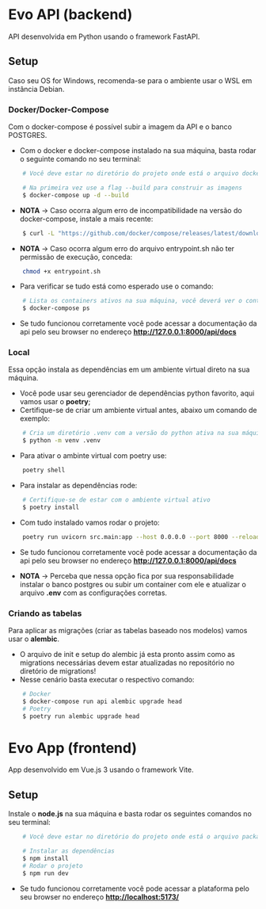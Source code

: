 # Evo API (backend)

API desenvolvida em Python usando o framework FastAPI.

## Setup

Caso seu OS for Windows, recomenda-se para o ambiente usar o WSL em instância Debian.

### Docker/Docker-Compose

Com o docker-compose é possível subir a imagem da API e o banco POSTGRES. 

- Com o docker e docker-compose instalado na sua máquina, basta rodar o seguinte comando no seu terminal:

```bash
    # Você deve estar no diretório do projeto onde está o arquivo docker-compose.yml

    # Na primeira vez use a flag --build para construir as imagens
    $ docker-compose up -d --build
```

- **NOTA** -> Caso ocorra algum erro de incompatibilidade na versão do docker-compose, instale a mais recente:
```bash
    $ curl -L "https://github.com/docker/compose/releases/latest/download/docker-compose-$(uname -s)-$(uname -m)" -o /usr/local/bin/docker-compose
```
- **NOTA** -> Caso ocorra algum erro do arquivo entrypoint.sh não ter permissão de execução, conceda:
```bash
    chmod +x entrypoint.sh
```

- Para verificar se tudo está como esperado use o comando:

```bash
    # Lista os containers ativos na sua máquina, você deverá ver o container da api e do db
    $ docker-compose ps
```

- Se tudo funcionou corretamente você pode acessar a documentação da api pelo seu browser no endereço **<http://127.0.0.1:8000/api/docs>**

### Local

Essa opção instala as dependências em um ambiente virtual direto na sua máquina.

- Você pode usar seu gerenciador de dependências python favorito, aqui vamos usar o **poetry**;
- Certifique-se de criar um ambiente virtual antes, abaixo um comando de exemplo:

```bash
    # Cria um diretório .venv com a versão do python ativa na sua máquina
    $ python -m venv .venv
```

- Para ativar o ambinte virtual com poetry use:

```bash
    poetry shell
```

- Para instalar as dependências rode:

```bash
    # Certifique-se de estar com o ambiente virtual ativo
    $ poetry install
```

- Com tudo instalado vamos rodar o projeto:

```bash
    poetry run uvicorn src.main:app --host 0.0.0.0 --port 8000 --reload
```

- Se tudo funcionou corretamente você pode acessar a documentação da api pelo seu browser no endereço **<http://127.0.0.1:8000/api/docs>**

- **NOTA** -> Perceba que nessa opção fica por sua responsabilidade instalar o banco postgres ou subir um container com ele e atualizar o arquivo **.env** com as configurações corretas.

### Criando as tabelas

Para aplicar as migrações (criar as tabelas baseado nos modelos) vamos usar o **alembic**.

- O arquivo de init e setup do alembic já esta pronto assim como as migrations necessárias devem estar atualizadas no repositório no diretório de migrations!
- Nesse cenário basta executar o respectivo comando:

```bash
    # Docker
    $ docker-compose run api alembic upgrade head
    # Poetry
    $ poetry run alembic upgrade head
```
# Evo App (frontend)

App desenvolvido em Vue.js 3 usando o framework Vite.

## Setup

Instale o **node.js** na sua máquina e basta rodar os seguintes comandos no seu terminal:

```bash
    # Você deve estar no diretório do projeto onde está o arquivo package.json

    # Instalar as dependências
    $ npm install
    # Rodar o projeto
    $ npm run dev
```

- Se tudo funcionou corretamente você pode acessar a plataforma pelo seu browser no endereço **<http://localhost:5173/>**
